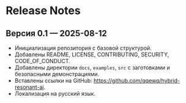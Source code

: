 # Release Notes

## Версия 0.1 — 2025-08-12
- Инициализация репозитория с базовой структурой.
- Добавлены README, LICENSE, CONTRIBUTING, SECURITY, CODE_OF_CONDUCT.
- Добавлены директории `docs`, `examples`, `src` с заготовками и безопасными демонстрациями.
- Вставлены ссылки на GitHub: https://github.com/qqewq/hybrid-resonant-ai.
- Локализация на русский язык.
